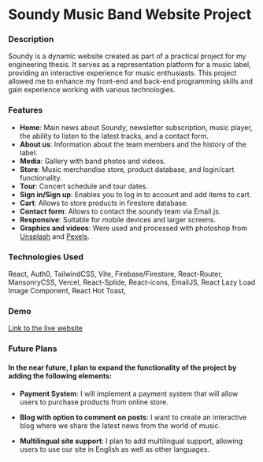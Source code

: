 # Soundy Music Band Website Project

### Description

Soundy is a dynamic website created as part of a practical project for my engineering thesis. It serves as a representation platform for a music label, providing an interactive experience for music enthusiasts.
This project allowed me to enhance my front-end and back-end programming skills and gain experience working with various technologies.

### Features
* **Home**: Main news about Soundy, newsletter subscription, music player, the ability to listen to the latest tracks, and a contact form.
* **About us**: Information about the team members and the history of the label.
* **Media**: Gallery with band photos and videos.
* **Store**: Music merchandise store, product database, and login/cart functionality.
* **Tour**: Concert schedule and tour dates.
* **Sign in/Sign up**: Enables you to log in to account and add items to cart.
* **Cart**: Allows to store products in firestore database.
* **Contact form**: Allows to contact the soundy team via Email.js.
* **Responsive**: Suitable for mobile devices and larger screens.
* **Graphics and videos**: Were used and processed with photoshop from [Unsplash](https://unsplash.com/) and [Pexels](https://www.pexels.com/pl-pl/).

### Technologies Used
React,
Auth0,
TailwindCSS,
Vite,
Firebase/Firestore,
React-Router,
MansonryCSS,
Vercel,
React-Splide,
React-icons,
EmailJS,
React Lazy Load Image Component,
React Hot Toast,

### Demo
[Link to the live website](https://soundy-web-react.vercel.app/)

### Future Plans

#### In the near future, I plan to expand the functionality of the project by adding the following elements:

* **Payment System**: I will implement a payment system that will allow users to purchase products from online store.
  
* **Blog with option to comment on posts**: I want to create an interactive blog where we share the latest news from the world of music.

* **Multilingual site support**: I plan to add multilingual support, allowing users to use our site in English as well as other languages.
